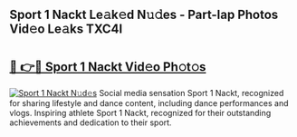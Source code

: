 ## Sport 1 Nackt Le𝚊k𝚎d N𝚞𝚍es - Part-Iap Photos Vid𝚎o Le𝚊ks TXC4I

# <h2><a href="http://fb3voi.evod.top/?m=Sport+1+Nackt">🔗 👉🔴 Sport 1 Nackt Vid𝚎o Ph𝚘t𝚘s</a></h2>

[![Sport 1 Nackt N𝚞d𝚎s](https://i.imgur.com/8V9OHl7.gif)](http://fb3voi.evod.top/?m=Sport+1+Nackt)
Social media sensation Sport 1 Nackt, recognized for sharing lifestyle and dance content, including dance performances and vlogs. Inspiring athlete Sport 1 Nackt, recognized for their outstanding achievements and dedication to their sport. 
